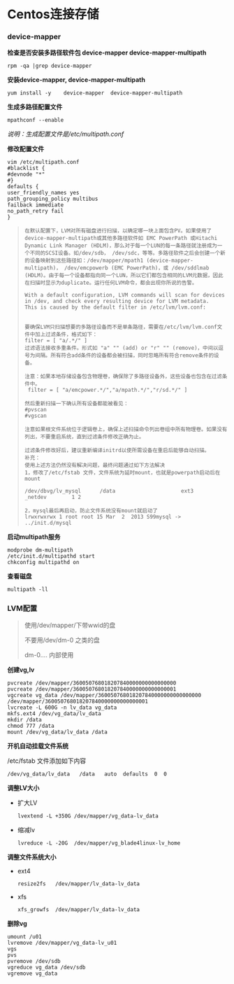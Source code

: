 # Centos连接存储

### device-mapper
**检查是否安装多路径软件包  device-mapper  device-mapper-multipath**
```
rpm -qa |grep device-mapper
```
			

**安装device-mapper, device-mapper-multipath**
```
yum install -y    device-mapper  device-mapper-multipath
```

**生成多路径配置文件**
```
mpathconf --enable
```
*说明：生成配置文件是/etc/multipath.conf*

**修改配置文件**
```
vim /etc/multipath.conf
#blacklist {
#devnode "*"
#}
defaults {
user_friendly_names yes
path_grouping_policy multibus
failback immediate
no_path_retry fail
}
```
> ```
> 在默认配置下，LVM对所有磁盘进行扫描，以确定哪一块上面包含PV。如果使用了device-mapper-multipath或其他多路径软件如 EMC PowerPath 或Hitachi Dynamic Link Manager (HDLM)，那么对于每一个LUN的每一条路径就注册成为一个不同的SCSI设备。如/dev/sdb， /dev/sdc，等等。多路径软件之后会创建一个新的设备映射到这些路径如：/dev/mapper/mpath1 (device-mapper-multipath)， /dev/emcpowerb (EMC PowerPath)，或 /dev/sddlmab (HDLM)。由于每一个设备都指向同一个LUN，所以它们都包含相同的LVM元数据，因此在扫描时显示为duplicate。运行任何LVM命令，都会出现你所说的告警。
> 
> With a default configuration, LVM commands will scan for devices in /dev, and check every resulting device for LVM metadata.   This is caused by the default filter in /etc/lvm/lvm.conf:
> 
>  
> 要确保LVM只扫描想要的多路径设备而不是单条路径，需要在/etc/lvm/lvm.conf文件中加上过滤条件，格式如下：
> filter = [ "a/.*/" ]
> 过滤语法接收多重条件。形式如 "a" "" (add) or "r" "" (remove)，中间以逗号为间隔。所有符合add条件的设备都会被扫描，同时忽略所有符合remove条件的设备。
>  
> 注意：如果本地存储设备包含物理卷，确保除了多路径设备外，这些设备也包含在过滤条件中。
>  filter = [ "a/emcpower.*/","a/mpath.*/","r/sd.*/" ]
>  
> 然后重新扫描一下确认所有设备都能被看见：
> #pvscan
> #vgscan
>  
> 注意如果根文件系统位于逻辑卷上，确保上述扫描命令列出卷组中所有物理卷。如果没有列出，不要重启系统，直到过滤条件修改正确为止。
>  
> 过滤条件修改好后，建议重新编译initrd以使所需设备在重启后能够自动扫描。
> 补充：
> 使用上述方法仍然没有解决问题，最终问题通过如下方法解决
> 1，修改了/etc/fstab 文件，文件系统为延时mount，也就是powerpath启动后在mount
> 
> /dev/dbvg/lv_mysql      /data                     ext3    _netdev        1 2                 
> 
> 2，mysql最后再启动，防止文件系统没有mount就启动了
> lrwxrwxrwx 1 root root 15 Mar  2  2013 S99mysql -> ../init.d/mysql
> ```


**启动multipath服务**
```
modprobe dm-multipath
/etc/init.d/multipathd start
chkconfig multipathd on
```

**查看磁盘**
```
multipath -ll
```

### LVM配置

> 使用/dev/mapper/下带wwid的盘
>
> 不要用/dev/dm-0 之类的盘   
>
> dm-0.... 内部使用

**创建vg,lv**
```
pvcreate /dev/mapper/360050768018207840000000000000000
pvcreate /dev/mapper/360050768018207840000000000000001
vgcreate vg_data /dev/mapper/360050768018207840000000000000000 /dev/mapper/360050768018207840000000000000001
lvcreate -L 600G -n lv_data vg_data
mkfs.ext4 /dev/vg_data/lv_data
mkdir /data
chmod 777 /data
mount /dev/vg_data/lv_data /data
```

**开机自动挂载文件系统**

/etc/fstab 文件添加如下内容
```
/dev/vg_data/lv_data   /data   auto  defaults  0  0
```
**调整LV大小**
- 扩大LV
  ```
  lvextend -L +350G /dev/mapper/vg_data-lv_data
  ```
- 缩减lv
  ```
  lvreduce -L -20G  /dev/mapper/vg_blade4linux-lv_home
  ```

**调整文件系统大小**
- ext4
  ```
  resize2fs   /dev/mapper/lv_data-lv_data
  ```
- xfs
  ```
  xfs_growfs  /dev/mapper/lv_data-lv_data
  ```

**删除vg**
```
umount /u01
lvremove /dev/mapper/vg_data-lv_u01
vgs
pvs
pvremove /dev/sdb
vgreduce vg_data /dev/sdb
vgremove vg_data
```

